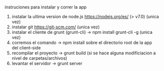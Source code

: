 instruciones para instalar y correr la app

1. instalar la ultima version de node.js  https://nodejs.org/es/ (> v7.0) (unica vez)
2. instalar git https://git-scm.com/ (unica vez)
3. instalar el cliente de grunt (grunt-cli) -> npm install grunt-cli -g  (unica vez)
4. corremos el comando -> npm install sobre el directorio root de la app del client-side
5. recompilar el proyecto -> grunt build (si se hace alguna modificiacion a nivel de carpetas/archivos)
6. levantar el servidor -> grunt server
